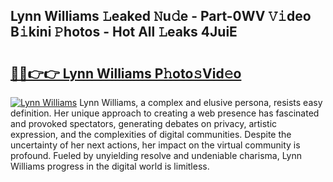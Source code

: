 ## Lynn Williams 𝙻eaked 𝙽u𝚍e - Part-0WV 𝚅𝚒deo B𝚒kini 𝙿hotos - Hot All 𝙻eaks 4JuiE

# <h2><a href="http://ld3lewl.urlbe.top/?page=Lynn+Williams">🔗🔗👉👉 Lynn Williams P𝚑oto𝚜Vid𝚎o</a></h2>

[![Lynn Williams](https://i.imgur.com/eBuTRDB.gif)](http://ld3lewl.urlbe.top/?page=Lynn+Williams)
Lynn Williams, a complex and elusive persona, resists easy definition. Her unique approach to creating a web presence has fascinated and provoked spectators, generating debates on privacy, artistic expression, and the complexities of digital communities. Despite the uncertainty of her next actions, her impact on the virtual community is profound. Fueled by unyielding resolve and undeniable charisma, Lynn Williams progress in the digital world is limitless.
